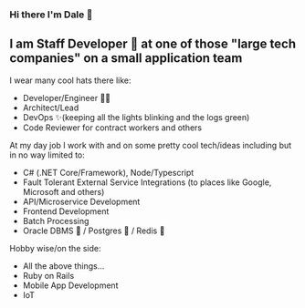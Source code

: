 ### Hi there I'm Dale 👋

## I am Staff Developer 🧙 at one of those "large tech companies" on a small application team
I wear many cool hats there like:
- Developer/Engineer 👨‍💻
- Architect/Lead
- DevOps ✨(keeping all the lights blinking and the logs green)
- Code Reviewer for contract workers and others

At my day job I work with and on some pretty cool tech/ideas including but in no way limited to:
- C# (.NET Core/Framework), Node/Typescript
- Fault Tolerant External Service Integrations (to places like Google, Microsoft and others)
- API/Microservice Development
- Frontend Development
- Batch Processing
- Oracle DBMS 🤢 / Postgres 🤩 / Redis 🤩

Hobby wise/on the side:
- All the above things...
- Ruby on Rails
- Mobile App Development
- IoT
<!--
**greenygh0st/greenygh0st** is a ✨ _special_ ✨ repository because its `README.md` (this file) appears on your GitHub profile.

Here are some ideas to get you started:

- 🔭 I’m currently working on ...
- 🌱 I’m currently learning ...
- 👯 I’m looking to collaborate on ...
- 🤔 I’m looking for help with ...
- 📫 How to reach me: ...
- ⚡ Fun fact: ...
-->
